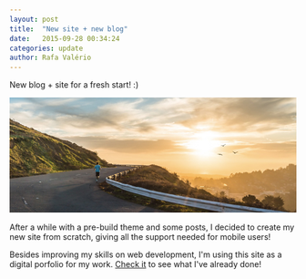 ```yaml
---
layout: post
title:  "New site + new blog"
date:   2015-09-28 00:34:24
categories: update
author: Rafa Valério
---
```

New blog + site for a fresh start! :)

![Fresh start!](/assets/posts/fresh-start.jpg)

After a while with a pre-build theme and some posts, I decided to create my new site from scratch, giving all the support needed for mobile users!

Besides improving my skills on web development, I'm using this site as a digital porfolio for my work. [Check it][portfolio] to see what I've already done!

[portfolio]: /portfolio
